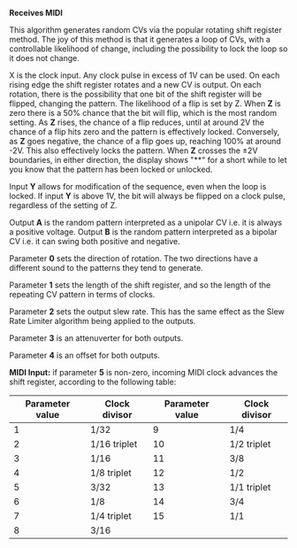 
**Receives MIDI**

This algorithm generates random CVs via the popular rotating shift register method. The joy of this method is that it
generates a loop of CVs, with a controllable likelihood of change, including the possibility to lock the loop so it does
not change.

X is the clock input. Any clock pulse in excess of 1V can be used. On each rising edge the shift register rotates and a
new CV is output. On each rotation, there is the possibility that one bit of the shift register will be flipped,
changing the pattern. The likelihood of a flip is set by Z. When **Z** is zero there is a 50% chance that the bit will flip,
which is the most random setting. As **Z** rises, the chance of a flip reduces, until at around 2V the chance of a flip hits
zero and the pattern is effectively locked. Conversely, as **Z** goes negative, the chance of a flip goes up, reaching 100%
at around -2V. This also effectively locks the pattern. When **Z** crosses the ±2V boundaries, in either direction, the
display shows "\*\*" for a short while to let you know that the pattern has been locked or unlocked.

Input **Y** allows for modification of the sequence, even when the loop is locked. If input **Y** is above 1V, the bit will
always be flipped on a clock pulse, regardless of the setting of Z.

Output **A** is the random pattern interpreted as a unipolar CV i.e. it is always a positive voltage. Output **B** is the random
pattern interpreted as a bipolar CV i.e. it can swing both positive and negative.

Parameter **0** sets the direction of rotation. The two directions have a different sound to the patterns they tend to
generate.

Parameter **1** sets the length of the shift register, and so the length of the repeating CV pattern in terms of clocks.

Parameter **2** sets the output slew rate. This has the same effect as the Slew Rate Limiter algorithm being applied to the
outputs.

Parameter **3** is an attenuverter for both outputs.

Parameter **4** is an offset for both outputs.

**MIDI Input:** if parameter **5** is non-zero, incoming MIDI clock advances the shift register, according to the following
table:

<table>
<thead>
<tr class="header">
<th><strong>Parameter value</strong></th>
<th><strong>Clock divisor</strong></th>
<th><strong>Parameter value</strong></th>
<th><strong>Clock divisor</strong></th>
</tr>
</thead>
<tbody>
<tr class="odd">
<td>1</td>
<td>
1/32
</td>
<td>9</td>
<td>
1/4
</td>
</tr>
<tr class="even">
<td>2</td>
<td>
1/16 triplet
</td>
<td>10</td>
<td>
1/2 triplet
</td>
</tr>
<tr class="odd">
<td>3</td>
<td>
1/16
</td>
<td>11</td>
<td>
3/8
</td>
</tr>
<tr class="even">
<td>4</td>
<td>
1/8 triplet
</td>
<td>12</td>
<td>
1/2
</td>
</tr>
<tr class="odd">
<td>5</td>
<td>
3/32
</td>
<td>13</td>
<td>
1/1 triplet
</td>
</tr>
<tr class="even">
<td>6</td>
<td>
1/8
</td>
<td>14</td>
<td>
3/4
</td>
</tr>
<tr class="odd">
<td>7</td>
<td>
1/4 triplet
</td>
<td>15</td>
<td>
1/1
</td>
</tr>
<tr class="even">
<td>8</td>
<td>
3/16
</td>
<td></td>
<td></td>
</tr>
</tbody>
</table>
